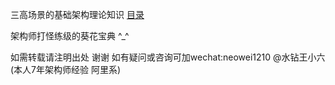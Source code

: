 三高场景的基础架构理论知识  <a href="bookmark.md">目录</a>  

架构师打怪练级的葵花宝典 ^_^

如需转载请注明出处 谢谢 如有疑问或咨询可加wechat:neowei1210 @水钻王小六 (本人7年架构师经验 阿里系)